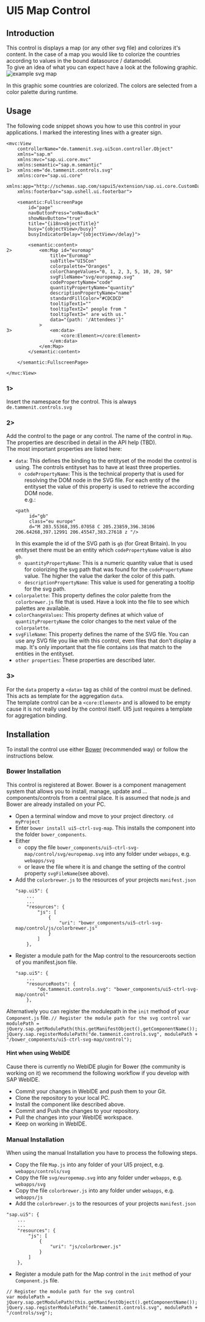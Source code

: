 # UI5 Map Control
## Introduction
This control is displays a map (or any other svg file) and colorizes it's content. In the case of a map you would
like to colorize the countries according to values in the bound datasource / datamodel.  
To give an idea of what you can expect have a look at the following graphic.  
![example svg map](./readmefiles/images/examplemap.png)

In this graphic some countries are colorized. The colors are selected from a color palette during runtime.

## Usage
The following code snippet shows you how to use this control in your applications. I marked the interesting lines with a greater sign.

```
<mvc:View
	controllerName="de.tammenit.svg.ui5con.controller.Object"
	xmlns="sap.m"
	xmlns:mvc="sap.ui.core.mvc"
	xmlns:semantic="sap.m.semantic"
1>	xmlns:em="de.tammenit.controls.svg"
	xmlns:core="sap.ui.core"
	xmlns:app="http://schemas.sap.com/sapui5/extension/sap.ui.core.CustomData/1"
	xmlns:footerbar="sap.ushell.ui.footerbar">

	<semantic:FullscreenPage
		id="page"
		navButtonPress="onNavBack"
		showNavButton="true"
		title="{i18n>objectTitle}"
		busy="{objectView>/busy}"
		busyIndicatorDelay="{objectView>/delay}">

		<semantic:content>
2>			<em:Map id="euromap"
				title="Euromap"
				subTitle="UI5Con"
				colorpalette="Oranges"
				colorChangeValues="0, 1, 2, 3, 5, 10, 20, 50"
				svgFileName="svg/europemap.svg"
				codePropertyName="code"
				quantityPropertyName="quantity"
				descriptionPropertyName="name"
				standardFillColor="#CDCDCD"
				tooltipText1=""
				tooltipText2=" people from "
				tooltipText3=" are with us."
				data="{path: '/Attendees'}"
			>
3>				<em:data>
					<core:Element></core:Element>
				</em:data>
			</em:Map>
 		</semantic:content>

	</semantic:FullscreenPage>

</mvc:View>
```
### 1>
Insert the namespace for the control. This is always  
`de.tammenit.controls.svg`  

### 2>
Add the control to the page or any control. The name of the control in `Map`. The properties are described in detail in the API help (TBD).  
The most important properties are listed here:    
* `data`: This defines the binding to the entityset of the model the control is using.
The controls entityset has to have at least three properties.
	* `codePropertyName`: This is the technical property that is used for resolving the DOM node in the SVG file. For each entity of the entityset the value of this property is used to retrieve the according DOM node.  
	e.g.:  
	```
	<path
		 id="gb"
		 class="eu europe"
		 d="M 203.55368,395.07058 C 205.23859,396.38106 206.64268,397.12991 206.45547,383.27618 z "/>
	```
	In this example the id of the SVG path is `gb` (for Great Britain). In you entityset there must be an entity which `codePropertyName` value is also `gb`.
	* `quantityPropertyName`: This is a numeric quantity value that is used for colorizing the svg path that was found for the `codePropertyName` value. The higher the value the darker the color of this path.
	* `descriptionPropertyName`: This value is used for generating a tooltip for the svg path.
* `colorpalette`: This property defines the color palette from the `colorbrewer.js` file that is used. Have a look into the file to see which palettes are available.
* `colorChangeValues`: This property defines at which value of `quantityPropertyName` the color changes to the next value of the `colorpalette`.
* `svgFileName`: This property defines the name of the SVG file. You can use any SVG file you like with this control, even files that don't display a map. It's only important that the file contains `ìd`s that match to the entities in the entityset.
* `other properties`: These properties are described later.

### 3>
For the `data` property a `<data>` tag as child of the control must be defined. This acts as template for the aggregation `data`.   
The template control can be a `<core:Element>` and is allowed to be empty cause it is not really used by the control itself. UI5 just requires a template for aggregation binding.

## Installation
To install the control use either [Bower](http://bower.io) (recommended way) or follow the instructions below.

### Bower Installation  
This control is registered at Bower. Bower is a component management system that allows you to install, manage, update and ... components/controls from a central place. It is assumed that node.js and Bower are already installed on your PC.  
* Open a terminal window and move to your project directory.
`cd myProject`
* Enter `bower install ui5-ctrl-svg-map`. This installs the component into the folder `bower_components`.
* Either
	* copy the file `bower_components/ui5-ctrl-svg-map/control/svg/europemap.svg` into any folder under `webapps`, e.g. `webapps/svg`
	* or leave the file where it is and change the setting of the control property `svgFileName`(see above).
* Add the `colorbrewer.js` to the resources of your projects `manifest.json`
	```
	"sap.ui5": {
		...
		...
		"resources": {
			"js": [
				{
					"uri": "bower_components/ui5-ctrl-svg-map/control/js/colorbrewer.js"
				}
			]
		},
	```
* Register a module path for the Map control to the resourceroots section of you manifest.json file.
	```
	"sap.ui5": {
		...
		"resourceRoots": {
			"de.tammenit.controls.svg": "bower_components/ui5-ctrl-svg-map/control"
		},
	```

Alternatively you can register the modulepath in the `init` method of your `Component.js` file.
	```
	// Register the module path for the svg control
	var modulePath = jQuery.sap.getModulePath(this.getManifestObject().getComponentName());
	jQuery.sap.registerModulePath("de.tammenit.controls.svg", modulePath + "/bower_components/ui5-ctrl-svg-map/control");
	```

#### Hint when using WebIDE
Cause there is currently no WebIDE plugin for Bower (the community is working on it) we recommend the following workflow if you develop with SAP WebIDE.
* Commit your changes in WebIDE and push them to your Git.
* Clone the repository to your local PC.
* Install the component like described above.
* Commit and Push the changes to your repository.
* Pull the changes into your WebIDE workspace.
* Keep on working in WebIDE.  

### Manual Installation
When using the manual Installation you have to process the following steps.
* Copy the file `Map.js` into any folder of your UI5 project, e.g. `webapps/controls/svg`
* Copy the file `svg/europemap.svg` into any folder under `webapps`, e.g. `webapps/svg`
* Copy the file `colorbrewer.js` into any folder under `webapps`, e.g. `webapps/js`
* Add the `colorbrewer.js` to the resources of your projects `manifest.json`
```
"sap.ui5": {
	...
	...
	"resources": {
		"js": [
			{
				"uri": "js/colorbrewer.js"
			}
		]
	},
```
* Register a module path for the Map control in the `init` method of your `Component.js` file.
```
// Register the module path for the svg control
var modulePath = jQuery.sap.getModulePath(this.getManifestObject().getComponentName());
jQuery.sap.registerModulePath("de.tammenit.controls.svg", modulePath + "/controls/svg");
```
